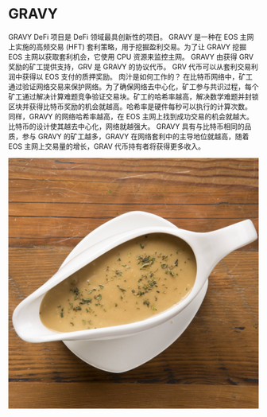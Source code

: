 # GRAVY

GRAVY DeFi 项目是 DeFi 领域最具创新性的项目。 GRAVY 是一种在 EOS 主网上实施的高频交易 (HFT) 套利策略，用于挖掘盈利交易。为了让 GRAVY 挖掘 EOS 主网以获取套利机会，它使用 CPU 资源来监控主网。 GRAVY 由获得 GRV 奖励的矿工提供支持，GRV 是 GRAVY 的协议代币。 GRV 代币可以从套利交易利润中获得以 EOS 支付的质押奖励。
肉汁是如何工作的？
在比特币网络中，矿工通过验证网络交易来保护网络。为了确保网络去中心化，矿工参与共识过程，每个矿工通过解决计算难题竞争验证交易块。矿工的哈希率越高，解决数学难题并封锁区块并获得比特币奖励的机会就越高。哈希率是硬件每秒可以执行的计算次数。
同样，GRAVY 的网络哈希率越高，在 EOS 主网上找到成功交易的机会就越大。比特币的设计使其越去中心化，网络就越强大。
GRAVY 具有与比特币相同的品质，参与 GRAVY 的矿工越多，GRAVY 在网络套利中的主导地位就越高，随着 EOS 主网上交易量的增长，GRAV 代币持有者将获得更多收入。

![Vegetarian-Gravy](Vegetarian-Gravy.jpg)
